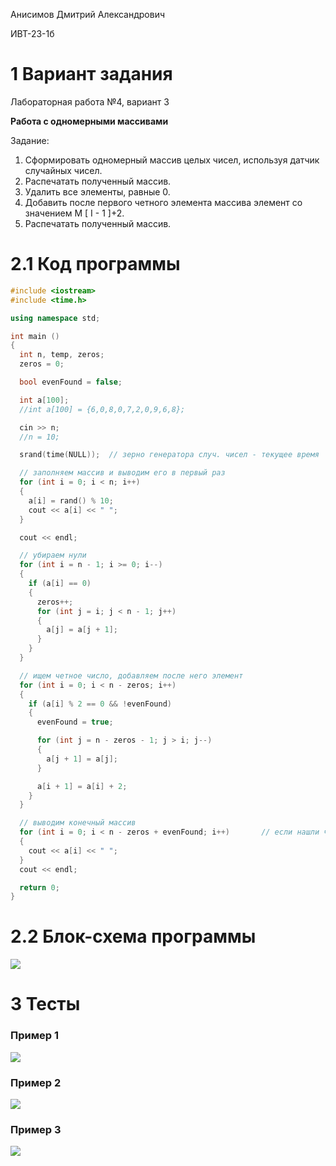 Анисимов Дмитрий Александрович

ИВТ-23-1б

# 1 Вариант задания

Лабораторная работа №4, вариант 3

**Работа с одномерными массивами** 

Задание:

1. Сформировать одномерный массив целых чисел, используя датчик случайных чисел.
2. Распечатать полученный массив.
3. Удалить все элементы, равные 0.
4. Добавить после первого четного элемента массива элемент со значением M [ I - 1 ]+2.
5. Распечатать полученный массив.

# 2.1 Код программы

```cpp
#include <iostream>
#include <time.h>

using namespace std;

int main () 
{
  int n, temp, zeros;
  zeros = 0;

  bool evenFound = false;

  int a[100];
  //int a[100] = {6,0,8,0,7,2,0,9,6,8};

  cin >> n;
  //n = 10;

  srand(time(NULL));  // зерно генератора случ. чисел - текущее время

  // заполняем массив и выводим его в первый раз
  for (int i = 0; i < n; i++)
  {
    a[i] = rand() % 10;
    cout << a[i] << " ";
  }

  cout << endl;

  // убираем нули
  for (int i = n - 1; i >= 0; i--)
  {
    if (a[i] == 0)
    {
      zeros++;
      for (int j = i; j < n - 1; j++)
      {
        a[j] = a[j + 1]; 
      }
    }
  }

  // ищем четное число, добавляем после него элемент
  for (int i = 0; i < n - zeros; i++)
  {
    if (a[i] % 2 == 0 && !evenFound)
    {
      evenFound = true;

      for (int j = n - zeros - 1; j > i; j--)
      {
        a[j + 1] = a[j];
      }

      a[i + 1] = a[i] + 2;
    }
  }

  // выводим конечный массив
  for (int i = 0; i < n - zeros + evenFound; i++)       // если нашли четное, выводим на 1 элемент больше
  {
    cout << a[i] << " ";
  }
  cout << endl;

  return 0;
}


```

# 2.2 Блок-схема программы

<image src ="block_diagram.png">

# 3 Тесты

### Пример 1

<image src = "test_1.png">

### Пример 2

<image src = "test_2.png">

### Пример 3

<image src = "test_3.png">

